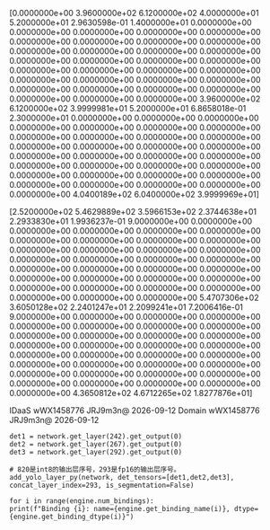 [0.0000000e+00 3.9600000e+02 6.1200000e+02 4.0000000e+01 5.2000000e+01
 2.9630598e-01 1.4000000e+01 0.0000000e+00 0.0000000e+00 0.0000000e+00
 0.0000000e+00 0.0000000e+00 0.0000000e+00 0.0000000e+00 0.0000000e+00
 0.0000000e+00 0.0000000e+00 0.0000000e+00 0.0000000e+00 0.0000000e+00
 0.0000000e+00 0.0000000e+00 0.0000000e+00 0.0000000e+00 0.0000000e+00
 0.0000000e+00 0.0000000e+00 0.0000000e+00 0.0000000e+00 0.0000000e+00
 0.0000000e+00 0.0000000e+00 0.0000000e+00 0.0000000e+00 0.0000000e+00
 0.0000000e+00 0.0000000e+00 0.0000000e+00 0.0000000e+00 3.9600000e+02
 6.1200000e+02 3.9999981e+01 5.2000000e+01 6.8658018e-01 2.3000000e+01
 0.0000000e+00 0.0000000e+00 0.0000000e+00 0.0000000e+00 0.0000000e+00
 0.0000000e+00 0.0000000e+00 0.0000000e+00 0.0000000e+00 0.0000000e+00
 0.0000000e+00 0.0000000e+00 0.0000000e+00 0.0000000e+00 0.0000000e+00
 0.0000000e+00 0.0000000e+00 0.0000000e+00 0.0000000e+00 0.0000000e+00
 0.0000000e+00 0.0000000e+00 0.0000000e+00 0.0000000e+00 0.0000000e+00
 0.0000000e+00 0.0000000e+00 0.0000000e+00 0.0000000e+00 0.0000000e+00
 0.0000000e+00 0.0000000e+00 4.0400189e+02 6.0400000e+02 3.9999969e+01]


 [2.5200000e+02 5.4629889e+02 3.5966153e+02 2.3744638e+01 2.2933830e+01
 1.9936237e-01 9.0000000e+00 0.0000000e+00 0.0000000e+00 0.0000000e+00
 0.0000000e+00 0.0000000e+00 0.0000000e+00 0.0000000e+00 0.0000000e+00
 0.0000000e+00 0.0000000e+00 0.0000000e+00 0.0000000e+00 0.0000000e+00
 0.0000000e+00 0.0000000e+00 0.0000000e+00 0.0000000e+00 0.0000000e+00
 0.0000000e+00 0.0000000e+00 0.0000000e+00 0.0000000e+00 0.0000000e+00
 0.0000000e+00 0.0000000e+00 0.0000000e+00 0.0000000e+00 0.0000000e+00
 0.0000000e+00 0.0000000e+00 0.0000000e+00 0.0000000e+00 5.4707306e+02
 3.6050128e+02 2.2401247e+01 2.2099241e+01 7.2006416e-01 9.0000000e+00
 0.0000000e+00 0.0000000e+00 0.0000000e+00 0.0000000e+00 0.0000000e+00
 0.0000000e+00 0.0000000e+00 0.0000000e+00 0.0000000e+00 0.0000000e+00
 0.0000000e+00 0.0000000e+00 0.0000000e+00 0.0000000e+00 0.0000000e+00
 0.0000000e+00 0.0000000e+00 0.0000000e+00 0.0000000e+00 0.0000000e+00
 0.0000000e+00 0.0000000e+00 0.0000000e+00 0.0000000e+00 0.0000000e+00
 0.0000000e+00 0.0000000e+00 0.0000000e+00 0.0000000e+00 0.0000000e+00
 0.0000000e+00 0.0000000e+00 4.3650812e+02 4.6712265e+02 1.8277876e+01]

IDaaS	wWX1458776	JRJ9m3n@	2026-09-12
Domain	wWX1458776	JRJ9m3n@	2026-09-12

    det1 = network.get_layer(242).get_output(0)
    det2 = network.get_layer(267).get_output(0)
    det3 = network.get_layer(292).get_output(0)

    # 820是int8的输出层序号，293是fp16的输出层序号。
    add_yolo_layer_py(network, det_tensors=[det1,det2,det3], concat_layer_index=293, is_segmentation=False)

    for i in range(engine.num_bindings):
    print(f"Binding {i}: name={engine.get_binding_name(i)}, dtype={engine.get_binding_dtype(i)}")
